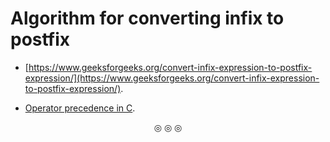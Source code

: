 # Algorithm for converting infix to postfix

* [https://www.geeksforgeeks.org/convert-infix-expression-to-postfix-expression/](https://www.geeksforgeeks.org/convert-infix-expression-to-postfix-expression/).

* [Operator precedence in C](https://en.cppreference.com/w/c/language/operator_precedence).

<p align = "center">
&#9678; &#9678; &#9678;
</p>
